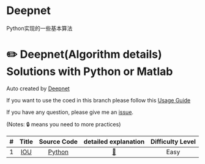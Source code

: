 # Deepnet
Python实现的一些基本算法
# :pencil2: Deepnet(Algorithm details) Solutions with Python or Matlab

Auto created by [Deepnet](https://github.com/shuyucool/Deepnet)

If you want to use the coed in this branch please follow this [Usage Guide](https://github.com/shuyucool/Deepnet.git)

If you have any question, please give me an [issue](https://github.com/shuyucool/Deepnet/issues).

(Notes: :lock: means you need to more practices)

| # | Title | Source Code | detailed explanation |  Difficulty Level |
|:---:|:---:|:---:|:---:|:---:|
|1|[IOU](https://github.com/shuyucool/Deepnet/tree/master/001-IOU%E8%AE%A1%E7%AE%97)|[Python](https://github.com/shuyucool/Deepnet/blob/master/001-IOU%E8%AE%A1%E7%AE%97/Iou_compute.py)|[:memo:](https://blog.csdn.net/qq_30622831/article/details/85144849)|Easy|
